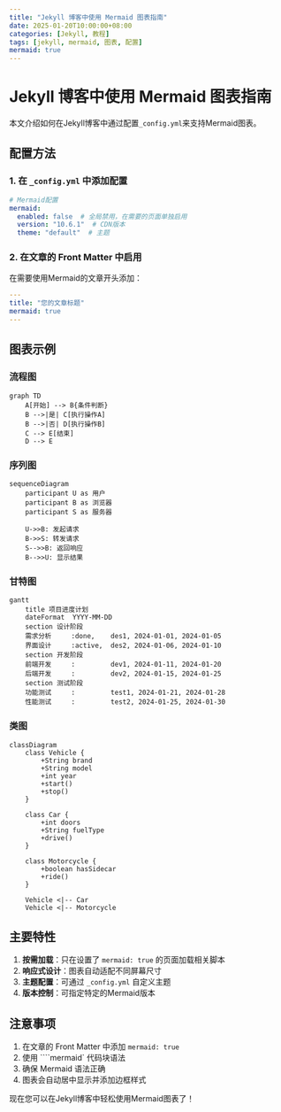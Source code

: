 ```yaml
---
title: "Jekyll 博客中使用 Mermaid 图表指南"
date: 2025-01-20T10:00:00+08:00
categories: [Jekyll, 教程]
tags: [jekyll, mermaid, 图表, 配置]
mermaid: true
---
```


# Jekyll 博客中使用 Mermaid 图表指南

本文介绍如何在Jekyll博客中通过配置`_config.yml`来支持Mermaid图表。

## 配置方法

### 1. 在 `_config.yml` 中添加配置

```yaml
# Mermaid配置
mermaid:
  enabled: false  # 全局禁用，在需要的页面单独启用
  version: "10.6.1"  # CDN版本
  theme: "default"  # 主题
```

### 2. 在文章的 Front Matter 中启用

在需要使用Mermaid的文章开头添加：

```yaml
---
title: "您的文章标题"
mermaid: true
---
```

## 图表示例

### 流程图

```mermaid
graph TD
    A[开始] --> B{条件判断}
    B -->|是| C[执行操作A]
    B -->|否| D[执行操作B]
    C --> E[结束]
    D --> E
```

### 序列图

```mermaid
sequenceDiagram
    participant U as 用户
    participant B as 浏览器
    participant S as 服务器
    
    U->>B: 发起请求
    B->>S: 转发请求
    S-->>B: 返回响应
    B-->>U: 显示结果
```

### 甘特图

```mermaid
gantt
    title 项目进度计划
    dateFormat  YYYY-MM-DD
    section 设计阶段
    需求分析     :done,    des1, 2024-01-01, 2024-01-05
    界面设计     :active,  des2, 2024-01-06, 2024-01-10
    section 开发阶段
    前端开发     :         dev1, 2024-01-11, 2024-01-20
    后端开发     :         dev2, 2024-01-15, 2024-01-25
    section 测试阶段
    功能测试     :         test1, 2024-01-21, 2024-01-28
    性能测试     :         test2, 2024-01-25, 2024-01-30
```

### 类图

```mermaid
classDiagram
    class Vehicle {
        +String brand
        +String model
        +int year
        +start()
        +stop()
    }
    
    class Car {
        +int doors
        +String fuelType
        +drive()
    }
    
    class Motorcycle {
        +boolean hasSidecar
        +ride()
    }
    
    Vehicle <|-- Car
    Vehicle <|-- Motorcycle
```

## 主要特性

1. **按需加载**：只在设置了 `mermaid: true` 的页面加载相关脚本
2. **响应式设计**：图表自动适配不同屏幕尺寸
3. **主题配置**：可通过 `_config.yml` 自定义主题
4. **版本控制**：可指定特定的Mermaid版本

## 注意事项

1. 在文章的 Front Matter 中添加 `mermaid: true`
2. 使用 ````mermaid` 代码块语法
3. 确保 Mermaid 语法正确
4. 图表会自动居中显示并添加边框样式

现在您可以在Jekyll博客中轻松使用Mermaid图表了！ 